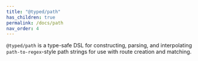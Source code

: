 ```yaml
---
title: "@typed/path"
has_children: true
permalink: /docs/path
nav_order: 4
---
```


`@typed/path` is a type-safe DSL for constructing, parsing, and interpolating `path-to-regex`-style
path strings for use with route creation and matching.
